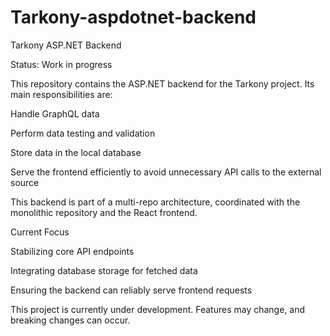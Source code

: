 # Tarkony-aspdotnet-backend
Tarkony ASP.NET Backend

Status: Work in progress

This repository contains the ASP.NET backend for the Tarkony project. Its main responsibilities are:

Handle GraphQL data

Perform data testing and validation

Store data in the local database

Serve the frontend efficiently to avoid unnecessary API calls to the external source

This backend is part of a multi-repo architecture, coordinated with the monolithic repository and the React frontend.

Current Focus

Stabilizing core API endpoints

Integrating database storage for fetched data

Ensuring the backend can reliably serve frontend requests

This project is currently under development. Features may change, and breaking changes can occur.

